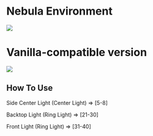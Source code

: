 # Nebula Environment

<img src="https://raw.githubusercontent.com/KivalEvan/BeatSaber-MappingScript/main/environment-enhancement/nebula/nebula.jpg">

# Vanilla-compatible version

<img src="https://raw.githubusercontent.com/KivalEvan/BeatSaber-MappingScript/main/environment-enhancement/nebula/nebulaVanilla.jpg">

## How To Use

Side Center Light (Center Light) => [5-8]

Backtop Light (Ring Light) => [21-30]

Front Light (Ring Light) => [31-40]
